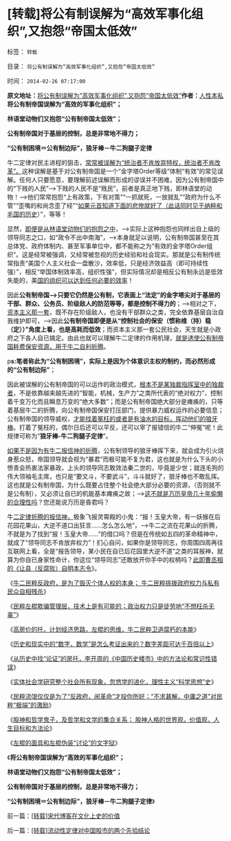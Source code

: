 # [转载]将公有制误解为“高效军事化组织”,又抱怨“帝国太低效”

标签： `转载` 

目录： `将公有制误解为“高效军事化组织”,又抱怨“帝国太低效”`

时间： `2014-02-26 07:17:00`

**原文地址：**[将公有制误解为“高效军事化组织”,又抱怨“帝国太低效”](../../../2014/2/26/[转载]将公有制误解为“高效军事化组织”,又抱怨“帝国太低效”.md)**作者：**[人性本私](http://blog.sina.com.cn/u/1432593997)**将公有制帝国误解为“高效的军事化组织”；**

**林语堂动物们又抱怨“公有制帝国太低效”；**

**公有制帝国对于基层的控制，总是非常地不得力；**

**“公有制困境＝公有制边际”，狼牙棒－牛二狗腿子定律**

牛二定律对民主进程的狙击，[常常被误解为“统治者不肯放弃特权，统治者不肯改革”。](../../../2013/7/14/中国应反思五四；民国短命和迅速灭亡的原因.md)这种误解是基于对公有制帝国是一个“金字塔Order等级”体制“有效”的常见误解。任何人只要愿意，要理解前述误解而形成的谬误并不困难，因为公有制帝国中的“下贱的人民”——>下贱的人民不是“贱民”，前者是真正地下贱，即林语堂的动物！——>他们常常抱怨“上有政策，下有对策”“一抓就死，一放就乱”“政府为什么不管”“歪嘴的和尚念歪了经”“[如果元首知道下面的悲惨就好了（此话同时见于纳粹和毛国的历史](../../../2012/4/30/美国通往奴役之路的正反馈，先进技术的后发劣势.md)）”，等等！

显然，[即便是从林语堂动物们的抱怨之中](../../../2011/2/6/正当防卫合法性及温驯的林语堂动物.md)，——>实际上这种抱怨也同样出自上级的领导同志之口，如“政令不出中南海”，——>本身就足以说明，公有制帝国甚至在其总体党、政府体制内、甚至军事单位中，都不能称之为“有效的金字塔Order组织”。这是经常被强调，又经常被忽视的历史经验和社会现实。那就是公有制传统常指责“美国个人主义社会一盘散沙，效率低，只是经济效益高（即可持续性强）”，相反“举国体制效率高，组织性强”，但实际情况却是相反公有制永远是低效失能的，美[国的组织可以达到任何必要的效率](../../../2009/11/26/在上清静无为，在下自然安定.md)！

因此**公有制帝国——>只要它仍然是公有制，它表面上“法定”的金字塔尖对于基层的干部、群众、公务员、阶级敌人的防范等等，都是控制不得力的**；——>相对之下，[资本主义那一套](../../../2013/7/15/警察权不是锦衣卫，法治不是监管，米兰达忠告不是放纵犯罪.md)，既不存在阶级敌人，也没有干部群众之类，完全依靠基层自治自我维护即可，——>因此**公有制帝国即便是从“控制社会的保安（惯称维（持）稳（定））”角度上看，也是高耗而低效**；而资本主义那一套公民社会，天生就是小政府之下各人自已搞定。由此也就可以理解牛二定律的作用机理，[就是诱使公有制帝国耗费保安资源，用于牛二自利折腾](../../../2014/2/3/伊索寓言解读牛二定律的威力：公有制为什么不可能“公正”？.md)。

p**s:笔者称此为“公有制困境”，实际上是因为个体意识主权的制约，而必然形成的“公有制边际”**；

因此被误解的公有制帝国的可以运作的政治模式，[根本不是某独裁指挥室中的独裁者](../../../2011/11/9/暴君是对那种人“施暴”？当上皇帝的杜甫.md)，不是依靠越来越先进的“智能，机械，生产力”之类所代表的“绝对权力”，控制着千变万化而且瞬息万变的“绝大多数”；而是公有制帝国绝大部分是瘫痪的，只等着基层牛二的折腾，向公有制帝国保安打压部门，提供暴力威权运作的必要信息；公有制帝国的领导威权，[才能找着冤枉的或者是有油水的目标，挥动他们的狼牙棒](../../../2014/2/3/公有制中民粹万能亦万恶！沉默是默认，澄清则炒作；申辩被抗拒从严.md)。打着了冤枉的，偶尔日后还可以平反，还可以宰了报错信的牛二“伸冤”呢！此规律可称为“**狼牙棒-牛二狗腿子定律**”。

[如果不是因为有牛二报信神的折腾](http://blog.sina.com.cn/s/blog_5563a64d0102eggn.html)，公有制领导的狼牙棒挥下来，就会成为引火烧身惹众怒，帝国领导就会视为“暴君”而极可能不复为君，这也就是为什么下头的小愤青会热衷法家暴政，上头的领导同志敢效法秦二世的，毕竟是少世；就连毛狗的伟大领袖毛主席，也只是“要文斗，不要武斗”，斗斗就好了，狼牙棒也不敢乱挥。这也就是公有制帝国，为什么既要占住整个社会绝大部分必要的资源，（否则就不是公有制），又必须让自已的机能基本瘫痪之故；——>[这不就是万历皇帝几十年偷懒的合理性吗](../../../2013/2/26/明朝皇帝纯粹是社会的负担，对改革救亡完全没有意义.md)？您还能说万历是昏君吗？

牛[二定律折腾的报信神，](../../../2014/2/5/贺岁片《大闹天宫》中的统治者，牛二魔王，炮灰孙悟空.md)极象飞报灵霄殿的小鬼：“报！玉皇大帝，有一妖猴在后花园花果山，大逆不道口出狂言……怎么怎么地”，——>牛二之流在花果山的折腾，不就是为了找到“报！玉皇大帝……”的借口吗？但是在传统如五四的革命精神中，就成了“领导同志不肯放弃权力”！扪心自问，如果你是领导同志，你周围四周再往互联网上看，全是“报告领导，某小民在自已后花园里大逆不道”之类的耳报神，就算为你自已身家性命计，你这位“领导同志”还敢放开你手中的权柄吗？[此即曹丞相的《让县（反腐败）自明本志令](../../../2009/10/24/《让县自明本志令》边界成本和死亡循环.md)》。

《[牛二民粹反政府，是为了毁灭个体人权的本身；
牛二民粹挑拨政府权力与私有民众自相残杀](../../../2014/2/5/贺岁片《大闹天宫》中的统治者，牛二魔王，炮灰孙悟空.md)》

《[民粹左棍欺骗管理层，技术上是有可能的；政治权力只是徒劳地“不想枉杀无辜”](../../../2014/2/5/民粹左棍欺骗管理层，技术上具备完全的可能性.md)》

《[高房价的托，计划经济思路，左棍的思维，牛二民粹卫道腐朽的本能](../../../2014/2/5/高房价的托，计划经济思路，左棍的思维，民粹卫道腐朽的本能.md)》

《[历史和现实中的“数字，数学”是怎么考证出来的？数字差距可达千百倍以上](../../../2014/2/7/历史和现实中的“数字，数学”,兼谈唐朝长安不是发达的大城市.md)》

《[从历史中找“论证”的房托，李开周的《中国历史楼市》中的方法论和常识性错误](../../../2014/2/8/从历史中找“论证”的房托，谈李开周的《中国历史楼市》.md)》

《[实体社会学研究整个社会所有现象，忽悠学的进化，理性主义“科学思想”史](../../../2014/2/9/忽悠学的进化，理性主义“科学思想”史.md)》

《[民粹流氓仅仅是为了“反政府，闹革命”才投你所好；“不求甚解，中庸之道”对民粹“极端”的激励](http://blog.sina.com.cn/s/blog_5563a64d0102eggn.html)》

《[股神和哲学鬼子，及哲学和文学的集合关系；
股神人格的世界观，价值观，人生目标和方法论](http://blog.sina.com.cn/s/blog_5563a64d0102egjo.html)》

《[左棍的面具和左棍伪装“讨论”的文字狱](http://darthvad.blog.163.com/blog/static/53399470201411695030837/)》

《**将公有制帝国误解为“高效的军事化组织”；**

**林语堂动物们又抱怨“公有制帝国太低效”；**

**公有制帝国对于基层的控制，总是非常地不得力；**

**“公有制困境＝公有制边际”，狼牙棒－牛二狗腿子定律**》



前一篇：[[转载]宋代博客在文化上史的价值](http://blog.sina.com.cn/s/blog_5f7d6a260101fyww.html)

后一篇：[[转载]流动性定律对中国股市的两个先验结论](http://blog.sina.com.cn/s/blog_5f7d6a260101jrsc.html)